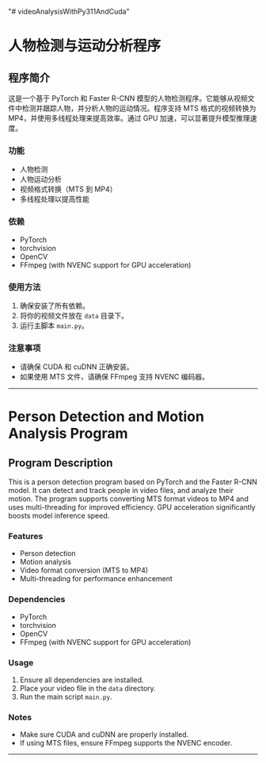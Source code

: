 "# videoAnalysisWithPy311AndCuda"

# 人物检测与运动分析程序

## 程序简介

这是一个基于 PyTorch 和 Faster R-CNN 模型的人物检测程序。它能够从视频文件中检测并跟踪人物，并分析人物的运动情况。程序支持 MTS 格式的视频转换为 MP4，并使用多线程处理来提高效率。通过 GPU 加速，可以显著提升模型推理速度。

### 功能

- 人物检测
- 人物运动分析
- 视频格式转换（MTS 到 MP4）
- 多线程处理以提高性能

### 依赖

- PyTorch
- torchvision
- OpenCV
- FFmpeg (with NVENC support for GPU acceleration)

### 使用方法

1. 确保安装了所有依赖。
2. 将你的视频文件放在 `data` 目录下。
3. 运行主脚本 `main.py`。

### 注意事项

- 请确保 CUDA 和 cuDNN 正确安装。
- 如果使用 MTS 文件，请确保 FFmpeg 支持 NVENC 编码器。

---

# Person Detection and Motion Analysis Program

## Program Description

This is a person detection program based on PyTorch and the Faster R-CNN model. It can detect and track people in video files, and analyze their motion. The program supports converting MTS format videos to MP4 and uses multi-threading for improved efficiency. GPU acceleration significantly boosts model inference speed.

### Features

- Person detection
- Motion analysis
- Video format conversion (MTS to MP4)
- Multi-threading for performance enhancement

### Dependencies

- PyTorch
- torchvision
- OpenCV
- FFmpeg (with NVENC support for GPU acceleration)

### Usage

1. Ensure all dependencies are installed.
2. Place your video file in the `data` directory.
3. Run the main script `main.py`.

### Notes

- Make sure CUDA and cuDNN are properly installed.
- If using MTS files, ensure FFmpeg supports the NVENC encoder.

---
